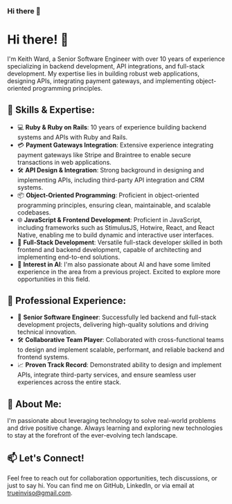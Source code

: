 ### Hi there 👋

<!--
**trueinviso/trueinviso** is a ✨ _special_ ✨ repository because its `README.md` (this file) appears on your GitHub profile.

Here are some ideas to get you started:

- 🔭 I’m currently working on ...
- 🌱 I’m currently learning ...
- 👯 I’m looking to collaborate on ...
- 🤔 I’m looking for help with ...
- 💬 Ask me about ...
- 📫 How to reach me: ...
- 😄 Pronouns: ...
- ⚡ Fun fact: ...
-->

# Hi there! 👋

I'm Keith Ward, a Senior Software Engineer with over 10 years of experience specializing in backend development, API integrations, and full-stack development. My expertise lies in building robust web applications, designing APIs, integrating payment gateways, and implementing object-oriented programming principles.

## 🔧 Skills & Expertise:
- 💻 **Ruby & Ruby on Rails**: 10 years of experience building backend systems and APIs with Ruby and Rails.
- 💳 **Payment Gateways Integration**: Extensive experience integrating payment gateways like Stripe and Braintree to enable secure transactions in web applications.
- 🛠️ **API Design & Integration**: Strong background in designing and implementing APIs, including third-party API integration and CRM systems.
- 📦 **Object-Oriented Programming**: Proficient in object-oriented programming principles, ensuring clean, maintainable, and scalable codebases.
- 🌐 **JavaScript & Frontend Development**: Proficient in JavaScript, including frameworks such as StimulusJS, Hotwire, React, and React Native, enabling me to build dynamic and interactive user interfaces.
- 🚀 **Full-Stack Development**: Versatile full-stack developer skilled in both frontend and backend development, capable of architecting and implementing end-to-end solutions.
- 🤖 **Interest in AI**: I'm also passionate about AI and have some limited experience in the area from a previous project. Excited to explore more opportunities in this field.

## 💼 Professional Experience:
- 💼 **Senior Software Engineer**: Successfully led backend and full-stack development projects, delivering high-quality solutions and driving technical innovation.
- 🛠️ **Collaborative Team Player**: Collaborated with cross-functional teams to design and implement scalable, performant, and reliable backend and frontend systems.
- 📈 **Proven Track Record**: Demonstrated ability to design and implement APIs, integrate third-party services, and ensure seamless user experiences across the entire stack.

## 🌱 About Me:
I'm passionate about leveraging technology to solve real-world problems and drive positive change. Always learning and exploring new technologies to stay at the forefront of the ever-evolving tech landscape.

## 📫 Let's Connect!
Feel free to reach out for collaboration opportunities, tech discussions, or just to say hi. You can find me on GitHub, LinkedIn, or via email at trueinviso@gmail.com.



